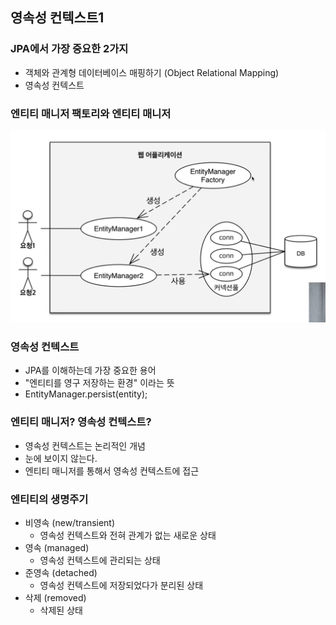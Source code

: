 ## 영속성 컨텍스트1


### JPA에서 가장 중요한 2가지

- 객체와 관계형 데이터베이스 매핑하기 (Object Relational Mapping)
- 영속성 컨텍스트 


### 엔티티 매니저 팩토리와 엔티티 매니저

![엔티티매니저팩토리](./image/엔티티매니저팩토리.png)


### 영속성 컨텍스트

- JPA를 이해하는데 가장 중요한 용어
- "엔티티를 영구 저장하는 환경" 이라는 뜻
- EntityManager.persist(entity);


### 엔티티 매니저? 영속성 컨텍스트?

- 영속성 컨텍스트는 논리적인 개념
- 눈에 보이지 않는다.
- 엔티티 매니저를 통해서 영속성 컨텍스트에 접근 


### 엔티티의 생명주기

- 비영속 (new/transient)
    - 영속성 컨텍스트와 전혀 관계가 없는 새로운 상태
- 영속 (managed)
    - 영속성 컨텍스트에 관리되는 상태
- 준영속 (detached)
    - 영속성 컨텍스트에 저장되었다가 분리된 상태
- 삭제 (removed)
    - 삭제된 상태
